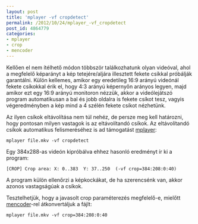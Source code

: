 ```yaml
---
layout: post
title: 'mplayer -vf cropdetect'
permalink: /2012/10/24/mplayer_-vf_cropdetect
post_id: 4864779
categories: 
- mplayer
- crop
- mencoder
---
```


Kellően el nem ítélhető módon többször találkozhatunk olyan videóval, ahol a megfelelő képarányt a kép tetejére/aljára illesztett fekete csíkkal próbálják garantálni. Külön kellemes, amikor egy eredetileg 16:9 arányú videónál fekete csíkokkal érik el, hogy 4:3 arányú képernyőn arányos legyen, majd amikor ezt egy 16:9 arányú monitoron nézzük, akkor a videólejátszó program automatikusan a bal és jobb oldalra is fekete csíkot tesz, vagyis végeredményben a kép mind a 4 szélén fekete csíkot nézhetünk.

Az ilyen csíkok eltávolítása nem túl nehéz, de persze meg kell határozni, hogy pontosan milyen vastagok is az eltávolítandó csíkok. Az eltávolítandó csíkok automatikus felismeréséhez is ad támogatást 
[mplayer](http://www.mplayerhq.hu/):

```
mplayer file.mkv -vf cropdetect
```

Egy 384x288-as videón kipróbálva ehhez hasonló eredményt ír ki a program:

```
[CROP] Crop area: X: 0..383  Y: 37..250  (-vf crop=384:208:0:40)
```

A program külön ellenőrzi a képkockákat, de ha szerencsénk van, akkor azonos vastagságúak a csíkok.

Tesztelhetjük, hogy a javasolt crop paraméterezés megfelelő-e, mielőtt 
[mencoder](http://www.mplayerhq.hu/DOCS/HTML/hu/mencoder.html)-rel átkonvertáljuk a fájlt:

```
mplayer file.mkv -vf crop=384:208:0:40
```